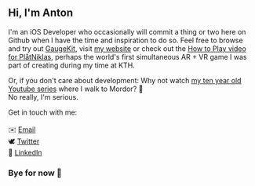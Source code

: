 ## Hi, I'm Anton

I'm an iOS Developer who occasionally will commit a thing or two here on Github when I have the time and inspiration to do so. 
Feel free to browse and try out [GaugeKit](https://github.com/antonmartinsson/GaugeKit), visit [my website](https://antonmartinsson.com) or check out the [How to Play video for PlåtNiklas](https://www.youtube.com/watch?v=6-X0B4tnFPs), perhaps the world's first simultaneous AR + VR game I was part of creating during my time at KTH.

Or, if you don't care about development: Why not watch [my ten year old Youtube series](https://www.youtube.com/watch?v=a6tFNKJKxXY) where I walk to Mordor? 🌋 </br>No really, I'm serious.

Get in touch with me: </br></br>
✉️ <a href="mailto:antonm@rtinsson.com" target="_blank">Email</a></br>
🕊 <a href="https://twitter.com/antonmedstorta" target="_blank">Twitter</a></br>
💼 <a href="https://www.linkedin.com/in/antonmartinsson" target="_blank">LinkedIn</a>
  
### Bye for now 👋
